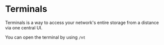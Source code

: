 # Terminals

Terminals is a way to access your network's entire storage from a distance via one central UI.

You can open the terminal by using `/nt`
